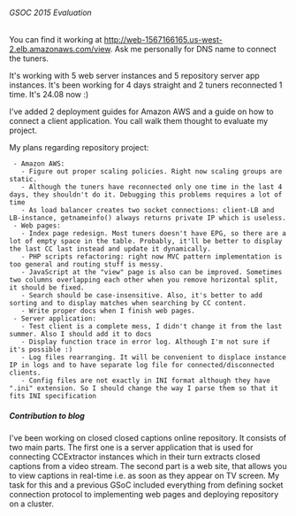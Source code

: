 ###### GSOC 2015 Evaluation

You can find it working at
<http://web-1567166165.us-west-2.elb.amazonaws.com/view>. Ask me
personally for DNS name to connect the tuners.

It\'s working with 5 web server instances and 5 repository server app
instances. It\'s been working for 4 days straight and 2 tuners
reconnected 1 time. It\'s 24.08 now :)

I\'ve added 2 deployment guides for Amazon AWS and a guide on how to
connect a client application. You call walk them thought to evaluate my
project.

My plans regarding repository project:

` - Amazon AWS:`\
`   - Figure out proper scaling policies. Right now scaling groups are static.`\
`   - Although the tuners have reconnected only one time in the last 4 days, they shouldn't do it. Debugging this problems requires a lot of time`\
`   - As load balancer creates two socket connections: client-LB and LB-instance, getnameinfo() always returns private IP which is useless.`\
` - Web pages:`\
`   - Index page redesign. Most tuners doesn't have EPG, so there are a lot of empty space in the table. Probably, it'll be better to display the last CC last instead and update it dynamically.`\
`   - PHP scripts refactoring: right now MVC pattern implementation is too general and routing stuff is messy.`\
`   - JavaScript at the "view" page is also can be improved. Sometimes two columns overlapping each other when you remove horizontal split, it should be fixed.`\
`   - Search should be case-insensitive. Also, it's better to add sorting and to display matches when searching by CC content.`\
`   - Write proper docs when I finish web pages.`\
` - Server application:`\
`   - Test client is a complete mess, I didn't change it from the last summer. Also I should add it to docs`\
`   - Display function trace in error log. Although I'm not sure if it's possible :)`\
`   - Log files rearranging. It will be convenient to displace instance IP in logs and to have separate log file for connected/disconnected clients.`\
`   - Config files are not exactly in INI format although they have ".ini" extension. So I should change the way I parse them so that it fits INI specification`

##### Contribution to blog

I\'ve been working on closed closed captions online repository. It
consists of two main parts. The first one is a server application that
is used for connecting CCExtractor instances which in their turn
extracts closed captions from a video stream. The second part is a web
site, that allows you to view captions in real-time i.e. as soon as they
appear on TV screen. My task for this and a previous GSoC included
everything from defining socket connection protocol to implementing web
pages and deploying repository on a cluster.
